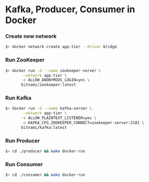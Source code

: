 # Kafka, Producer, Consumer in Docker

### Create new network

```bash
$> docker network create app-tier --driver bridge
```

### Run ZooKeeper

```bash
$> docker run -d --name zookeeper-server \
       --network app-tier \
       -e ALLOW_ANONYMOUS_LOGIN=yes \
       bitnami/zookeeper:latest
```

### Run Kafka

```bash
$> docker run -d --name kafka-server \
       --network app-tier \
       -e ALLOW_PLAINTEXT_LISTENER=yes \
       -e KAFKA_CFG_ZOOKEEPER_CONNECT=zookeeper-server:2181 \
       bitnami/kafka:latest
```

### Run Producer

```bash
$> cd ./producer && make docker-run
```

### Run Consumer

```bash
$> cd ./consumer && make docker-run
```